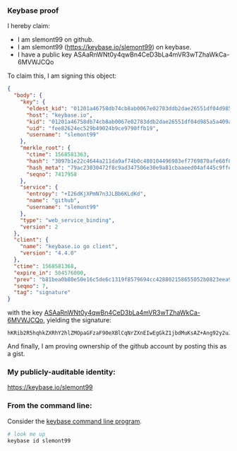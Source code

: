 ### Keybase proof

I hereby claim:

  * I am slemont99 on github.
  * I am slemont99 (https://keybase.io/slemont99) on keybase.
  * I have a public key ASAaRnWNt0y4qwBn4CeD3bLa4mVR3wTZhaWkCa-6MVWJCQo

To claim this, I am signing this object:

```json
{
  "body": {
    "key": {
      "eldest_kid": "01201a46758db74cb8ab0067e02783ddb2dae26551df04d985a5a409afba315589090a",
      "host": "keybase.io",
      "kid": "01201a46758db74cb8ab0067e02783ddb2dae26551df04d985a5a409afba315589090a",
      "uid": "fee82624ec529b49024b9ce9790ffb19",
      "username": "slemont99"
    },
    "merkle_root": {
      "ctime": 1568581363,
      "hash": "3097b1e22c4644a211da9af74b0c480104496983ef7769870afe68f817d5c3127d816572ec09d4a59de34659497c8f43f68243ee48c40aef6d73b3ac487c5d66",
      "hash_meta": "79ac23030472f8c9ad347506e30e9a81cbaaeed04af445c9ffe568fcff17d023",
      "seqno": 7417958
    },
    "service": {
      "entropy": "+I26dKjXPmN7n3JLBb6KLdKd",
      "name": "github",
      "username": "slemont99"
    },
    "type": "web_service_binding",
    "version": 2
  },
  "client": {
    "name": "keybase.io go client",
    "version": "4.4.0"
  },
  "ctime": 1568581368,
  "expire_in": 504576000,
  "prev": "b81bea0b80e50e16c5de6c1319f8579694cc428802158655052b0823eea9336e",
  "seqno": 7,
  "tag": "signature"
}
```

with the key [ASAaRnWNt0y4qwBn4CeD3bLa4mVR3wTZhaWkCa-6MVWJCQo](https://keybase.io/slemont99), yielding the signature:

```
hKRib2R5hqhkZXRhY2hlZMOpaGFzaF90eXBlCqNrZXnEIwEgGkZ1jbdMuKsAZ+Ang92y2uJlUd8E2YWlpAmvujFViQkKp3BheWxvYWTESpcCB8QguBvqC4DlDhbF3mwTGfhXlpTMQogCFYZVBSsII+6pM27EILH27KIT5Y5RMm2g0tw9DRyvG7Npc3QTU59Q9LLxk5teAgHCo3NpZ8RAoD/L+imLfL6X2NKyI5B4DbMulJH426FBbpLX/QkhXaGdeL5N3fKjmgnc7MSP5e9JJWTB29SNsCmy4HHx8Y6WAqhzaWdfdHlwZSCkaGFzaIKkdHlwZQildmFsdWXEIMJQ9oJYUcN1ihZ+vAWTHL+N1/nv03gav9Q+xfTfE90Uo3RhZ80CAqd2ZXJzaW9uAQ==

```

And finally, I am proving ownership of the github account by posting this as a gist.

### My publicly-auditable identity:

https://keybase.io/slemont99

### From the command line:

Consider the [keybase command line program](https://keybase.io/download).

```bash
# look me up
keybase id slemont99
```
